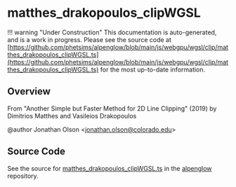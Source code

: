 # matthes_drakopoulos_clipWGSL

!!! warning "Under Construction"
    This documentation is auto-generated, and is a work in progress. Please see the source code at
    [https://github.com/phetsims/alpenglow/blob/main/js/webgpu/wgsl/clip/matthes_drakopoulos_clipWGSL.ts](https://github.com/phetsims/alpenglow/blob/main/js/webgpu/wgsl/clip/matthes_drakopoulos_clipWGSL.ts) for the most up-to-date information.

## Overview

From "Another Simple but Faster Method for 2D Line Clipping" (2019)
by Dimitrios Matthes and Vasileios Drakopoulos

@author Jonathan Olson &lt;jonathan.olson@colorado.edu&gt;



## Source Code

See the source for [matthes_drakopoulos_clipWGSL.ts](https://github.com/phetsims/alpenglow/blob/main/js/webgpu/wgsl/clip/matthes_drakopoulos_clipWGSL.ts) in the [alpenglow](https://github.com/phetsims/alpenglow) repository.
